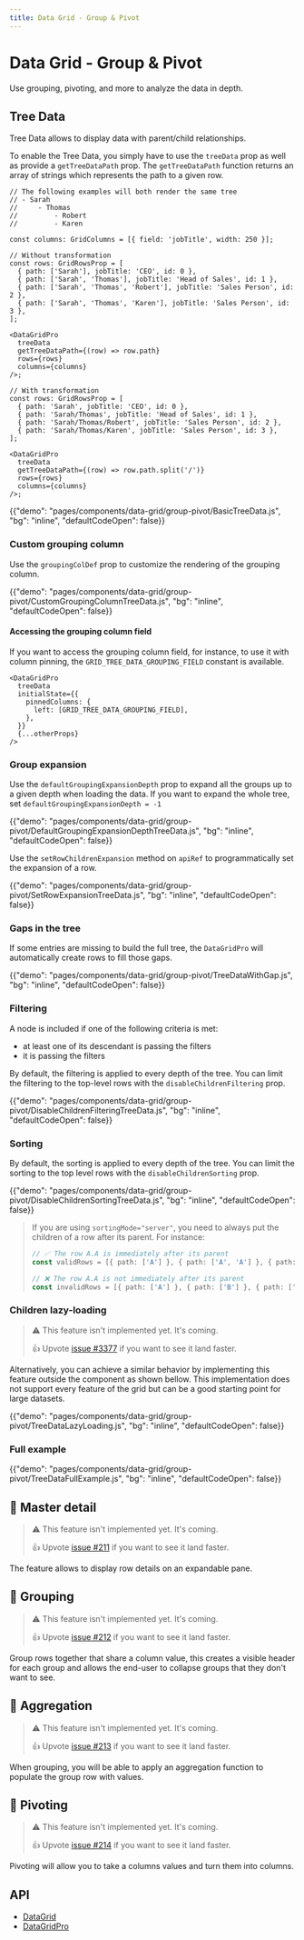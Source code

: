```yaml
---
title: Data Grid - Group & Pivot
---
```


# Data Grid - Group & Pivot

<p class="description">Use grouping, pivoting, and more to analyze the data in depth.</p>

## Tree Data [<span class="plan-pro"></span>](https://mui.com/store/items/material-ui-pro/)

Tree Data allows to display data with parent/child relationships.

To enable the Tree Data, you simply have to use the `treeData` prop as well as provide a `getTreeDataPath` prop.
The `getTreeDataPath` function returns an array of strings which represents the path to a given row.

```tsx
// The following examples will both render the same tree
// - Sarah
//     - Thomas
//         - Robert
//         - Karen

const columns: GridColumns = [{ field: 'jobTitle', width: 250 }];

// Without transformation
const rows: GridRowsProp = [
  { path: ['Sarah'], jobTitle: 'CEO', id: 0 },
  { path: ['Sarah', 'Thomas'], jobTitle: 'Head of Sales', id: 1 },
  { path: ['Sarah', 'Thomas', 'Robert'], jobTitle: 'Sales Person', id: 2 },
  { path: ['Sarah', 'Thomas', 'Karen'], jobTitle: 'Sales Person', id: 3 },
];

<DataGridPro
  treeData
  getTreeDataPath={(row) => row.path}
  rows={rows}
  columns={columns}
/>;

// With transformation
const rows: GridRowsProp = [
  { path: 'Sarah', jobTitle: 'CEO', id: 0 },
  { path: 'Sarah/Thomas', jobTitle: 'Head of Sales', id: 1 },
  { path: 'Sarah/Thomas/Robert', jobTitle: 'Sales Person', id: 2 },
  { path: 'Sarah/Thomas/Karen', jobTitle: 'Sales Person', id: 3 },
];

<DataGridPro
  treeData
  getTreeDataPath={(row) => row.path.split('/')}
  rows={rows}
  columns={columns}
/>;
```

{{"demo": "pages/components/data-grid/group-pivot/BasicTreeData.js", "bg": "inline", "defaultCodeOpen": false}}

### Custom grouping column

Use the `groupingColDef` prop to customize the rendering of the grouping column.

{{"demo": "pages/components/data-grid/group-pivot/CustomGroupingColumnTreeData.js", "bg": "inline", "defaultCodeOpen": false}}

#### Accessing the grouping column field

If you want to access the grouping column field, for instance, to use it with column pinning, the `GRID_TREE_DATA_GROUPING_FIELD` constant is available.

```tsx
<DataGridPro
  treeData
  initialState={{
    pinnedColumns: {
      left: [GRID_TREE_DATA_GROUPING_FIELD],
    },
  }}
  {...otherProps}
/>
```

### Group expansion

Use the `defaultGroupingExpansionDepth` prop to expand all the groups up to a given depth when loading the data.
If you want to expand the whole tree, set `defaultGroupingExpansionDepth = -1`

{{"demo": "pages/components/data-grid/group-pivot/DefaultGroupingExpansionDepthTreeData.js", "bg": "inline", "defaultCodeOpen": false}}

Use the `setRowChildrenExpansion` method on `apiRef` to programmatically set the expansion of a row.

{{"demo": "pages/components/data-grid/group-pivot/SetRowExpansionTreeData.js", "bg": "inline", "defaultCodeOpen": false}}

### Gaps in the tree

If some entries are missing to build the full tree, the `DataGridPro` will automatically create rows to fill those gaps.

{{"demo": "pages/components/data-grid/group-pivot/TreeDataWithGap.js", "bg": "inline", "defaultCodeOpen": false}}

### Filtering

A node is included if one of the following criteria is met:

- at least one of its descendant is passing the filters
- it is passing the filters

By default, the filtering is applied to every depth of the tree.
You can limit the filtering to the top-level rows with the `disableChildrenFiltering` prop.

{{"demo": "pages/components/data-grid/group-pivot/DisableChildrenFilteringTreeData.js", "bg": "inline", "defaultCodeOpen": false}}

### Sorting

By default, the sorting is applied to every depth of the tree.
You can limit the sorting to the top level rows with the `disableChildrenSorting` prop.

{{"demo": "pages/components/data-grid/group-pivot/DisableChildrenSortingTreeData.js", "bg": "inline", "defaultCodeOpen": false}}

> If you are using `sortingMode="server"`, you need to always put the children of a row after its parent.
> For instance:
>
> ```ts
> // ✅ The row A.A is immediately after its parent
> const validRows = [{ path: ['A'] }, { path: ['A', 'A'] }, { path: ['B'] }];
>
> // ❌ The row A.A is not immediately after its parent
> const invalidRows = [{ path: ['A'] }, { path: ['B'] }, { path: ['A', 'A'] }];
> ```

### Children lazy-loading

> ⚠️ This feature isn't implemented yet. It's coming.
>
> 👍 Upvote [issue #3377](https://github.com/mui-org/material-ui-x/issues/3377) if you want to see it land faster.

Alternatively, you can achieve a similar behavior by implementing this feature outside the component as shown bellow.
This implementation does not support every feature of the grid but can be a good starting point for large datasets.

{{"demo": "pages/components/data-grid/group-pivot/TreeDataLazyLoading.js", "bg": "inline", "defaultCodeOpen": false}}

### Full example

{{"demo": "pages/components/data-grid/group-pivot/TreeDataFullExample.js", "bg": "inline", "defaultCodeOpen": false}}

## 🚧 Master detail [<span class="plan-pro"></span>](https://mui.com/store/items/material-ui-pro/)

> ⚠️ This feature isn't implemented yet. It's coming.
>
> 👍 Upvote [issue #211](https://github.com/mui-org/material-ui-x/issues/211) if you want to see it land faster.

The feature allows to display row details on an expandable pane.

## 🚧 Grouping [<span class="plan-premium"></span>](https://mui.com/store/items/material-ui-pro/)

> ⚠️ This feature isn't implemented yet. It's coming.
>
> 👍 Upvote [issue #212](https://github.com/mui-org/material-ui-x/issues/212) if you want to see it land faster.

Group rows together that share a column value, this creates a visible header for each group and allows the end-user to collapse groups that they don't want to see.

## 🚧 Aggregation [<span class="plan-premium"></span>](https://mui.com/store/items/material-ui-pro/)

> ⚠️ This feature isn't implemented yet. It's coming.
>
> 👍 Upvote [issue #213](https://github.com/mui-org/material-ui-x/issues/213) if you want to see it land faster.

When grouping, you will be able to apply an aggregation function to populate the group row with values.

## 🚧 Pivoting [<span class="plan-premium"></span>](https://mui.com/store/items/material-ui-pro/)

> ⚠️ This feature isn't implemented yet. It's coming.
>
> 👍 Upvote [issue #214](https://github.com/mui-org/material-ui-x/issues/214) if you want to see it land faster.

Pivoting will allow you to take a columns values and turn them into columns.

## API

- [DataGrid](/api/data-grid/data-grid/)
- [DataGridPro](/api/data-grid/data-grid-pro/)
